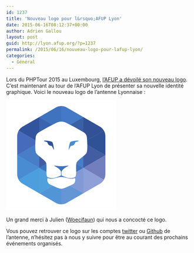 ```yaml
---
id: 1237
title: 'Nouveau logo pour l&rsquo;AFUP Lyon'
date: 2015-06-16T08:12:37+00:00
author: Adrien Gallou
layout: post
guid: http://lyon.afup.org/?p=1237
permalink: /2015/06/16/nouveau-logo-pour-lafup-lyon/
categories:
  - Général
---
```

Lors du PHPTour 2015 au Luxembourg, [l&rsquo;AFUP a dévoilé son nouveau logo](http://afup.org/pages/site/?route=actualites/902/lafup-se-refait-une-beaute). C&rsquo;est maintenant au tour de l&rsquo;AFUP Lyon de présenter sa nouvelle identité graphique. Voici le nouveau logo de l&rsquo;antenne Lyonnaise :

![](/files/2015/06/logo_afup-300x300.png)

Un grand merci à Julien ([Woecifaun](https://twitter.com/Woecifaun)) qui nous a concocté ce logo.

Vous pouvez retrouver ce logo sur les comptes [twitter](https://twitter.com/AFUP_Lyon) ou [Github](https://github.com/afup-lyon) de l&rsquo;antenne, n&rsquo;hésitez pas à nous y suivre pour être au courant des prochains événements organisés.

